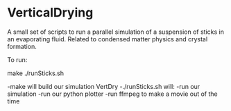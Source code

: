 # VerticalDrying
A small set of scripts to run a parallel simulation of a suspension of sticks in an evaporating fluid. Related to condensed matter physics and crystal formation.

To run:

make
./runSticks.sh

-make will build our simulation VertDry
-./runSticks.sh will:
        -run our simulation
        -run our python plotter
        -run ffmpeg to make a movie out of the time 
